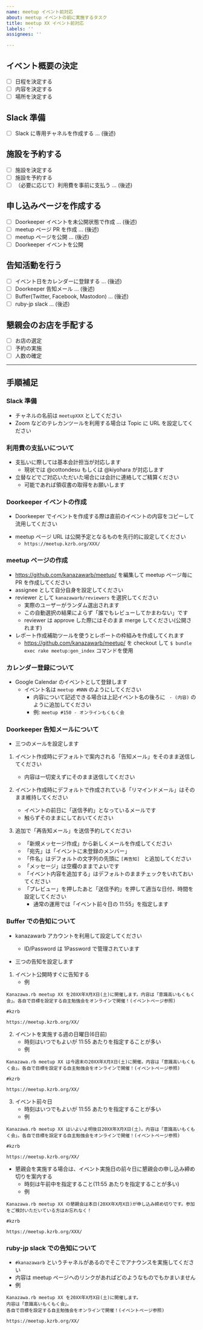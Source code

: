 ```yaml
---
name: meetup イベント前対応
about: meetup イベントの前に実施するタスク
title: meetup XX イベント前対応
labels: ''
assignees: ''

---
```


## イベント概要の決定
- [ ] 日程を決定する
- [ ] 内容を決定する
- [ ] 場所を決定する

## Slack 準備
- [ ] Slack に専用チャネルを作成する ... (後述)

## 施設を予約する
- [ ] 施設を決定する
- [ ] 施設を予約する
- [ ] （必要に応じて）利用費を事前に支払う ... (後述)

## 申し込みページを作成する
- [ ] Doorkeeper イベントを未公開状態で作成 ... (後述)
- [ ] meetup ページ PR を作成 ... (後述)
- [ ] meetup ページを公開 ... (後述)
- [ ] Doorkeeper イベントを公開

## 告知活動を行う
- [ ] イベント日をカレンダーに登録する ... (後述)
- [ ] Doorkeeper 告知メール ... (後述)
- [ ] Buffer(Twitter, Facebook, Mastodon) ... (後述)
- [ ] ruby-jp slack ... (後述)

<!-- 懇親会未実施時は以下を削除 -->
## 懇親会のお店を手配する
- [ ] お店の選定
- [ ] 予約の実施
- [ ] 人数の確定

---

## 手順補足

### Slack 準備
* チャネルの名前は `meetupXXX` としてください
* Zoom などのテレカンツールを利用する場合は Topic に URL を設定してください

### 利用費の支払いについて
* 支払いに際しては基本会計担当が対応します
    * 現状では @cottondesu もしくは @kiyohara が対応します
* 立替などでご対応いただいた場合には会計に連絡してご精算ください
    * 可能であれば領収書の取得をお願いします

### Doorkeeper イベントの作成
* Doorkeeper でイベントを作成する際は直前のイベントの内容をコピーして流用してください
- meetup ページ URL は公開予定となるものを先行的に設定してください
    - `https://meetup.kzrb.org/XXX/`

### meetup ページの作成
* https://github.com/kanazawarb/meetup/ を編集して meetup ページ毎に PR を作成してください
* assignee として自分自身を設定してください
* reviewer として `kanazawarb/reviewers` を選択してください
    * 実際のユーザーがランダム選出されます
    * この自動選択の結果によらず「誰でもレビューしてかまわない」です
    * reviewer は approve した際にはそのまま merge してください(公開されます)
* レポート作成補助ツールを使うとレポートの枠組みを作成してくれます
    * https://github.com/kanazawarb/meetup/ を checkout して `$ bundle exec rake meetup:gen_index` コマンドを使用

### カレンダー登録について
* Google Calendar のイベントとして登録します
    * イベント名は `meetup #NNN` のようにしてください
        * 内容について記述できる場合は上記イベント名の後ろに ` - (内容)` のように追加してください
        * 例: `meetup #150 - オンラインもくもく会`

### Doorkeeper 告知メールについて
* 三つのメールを設定します

1. イベント作成時にデフォルトで案内される「告知メール」をそのまま送信してください
    * 内容は一切変えずにそのまま送信してください

2. イベント作成時にデフォルトで作成されている「リマインドメール」はそのまま維持してください
    * イベントの前日に「送信予約」となっているメールです
    * 触らずそのままにしておいてください

3. 追加で「再告知メール」を送信予約してください
    * 「新規メッセージ作成」から新しくメールを作成してください
    * 「宛先」は「イベントに未登録のメンバー」
    * 「件名」はデフォルトの文字列の先頭に `[再告知] ` と追加してください
    * 「メッセージ」は空欄のままでよいです
    * 「イベント内容を追加する」はデフォルトのままチェックをいれておいてください
    * 「プレビュー」を押したあと「送信予約」を押して適当な日付、時間を設定してください
        * 通常の運用では「イベント前々日の 11:55」を指定します

### Buffer での告知について
* kanazawarb アカウントを利用して設定してください
    * ID/Password は 1Password で管理されています

* 三つの告知を設定します

1. イベント公開時すぐに告知する
   * 例

```
Kanazawa.rb meetup XX を20XX年X月X日(土)に開催します。内容は「意識高いもくもく会」。各自で目標を設定する自主勉強会をオンラインで開催！(イベントページ参照)

#kzrb

https://meetup.kzrb.org/XX/
```

2. イベントを実施する週の日曜日(6日前)
   * 時刻はいつでもよいが 11:55 あたりを指定することが多い
   * 例

```
Kanazawa.rb meetup XX は今週末の20XX年X月X日(土)に開催。内容は「意識高いもくもく会」。各自で目標を設定する自主勉強会をオンラインで開催！(イベントページ参照)

#kzrb

https://meetup.kzrb.org/XX/
```

3. イベント前々日
   * 時刻はいつでもよいが 11:55 あたりを指定することが多い
   * 例

```
Kanazawa.rb meetup XX はいよいよ明後日20XX年X月X日(土)。内容は「意識高いもくもく会」。各自で目標を設定する自主勉強会をオンラインで開催！(イベントページ参照)

#kzrb

https://meetup.kzrb.org/XX/
```

* 懇親会を実施する場合は、イベント実施日の前々日に懇親会の申し込み締め切りを案内する
   * 時刻は午前中を指定すること(11:55 あたりを指定することが多い)
   * 例

```
Kanazawa.rb meetup XX の懇親会は本日(20XX年X月X日)が申し込み締め切りです。参加をご検討いただいている方はお忘れなく！

#kzrb

https://meetup.kzrb.org/XXX/
```


### ruby-jp slack での告知について

* `#kanazawarb` というチャネルがあるのでそこでアナウンスを実施してください
* 内容は meetup ページへのリンクがあればどのようなものでもかまいません
* 例

```
Kanazawa.rb meetup XX を20XX年X月X日(土)に開催します。
内容は「意識高いもくもく会」。
各自で目標を設定する自主勉強会をオンラインで開催！(イベントページ参照)

https://meetup.kzrb.org/XX/
```
